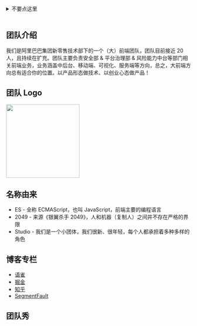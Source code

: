 <details>
  <summary>不要点这里</summary>
  <br>
  <p>😂 既然点了，说明有缘，要不来封简历？前端 / iOS / Android 方向，杭州 & 北京，<a href="mailto:caijun.hcj@alibaba-inc.com">邮箱</a></p>
</details>
<br>

## 团队介绍

我们是阿里巴巴集团新零售技术部下的一个（大）前端团队，团队目前接近 20 人，且持续在扩充。团队主要负责安全部 & 平台治理部 & 风险能力中台等部门相关前端业务，业务涵盖中后台、移动端、可视化、服务端等方向，总之，大前端方向总有适合你的位置。以产品形态做技术、以创业心态做产品！

## 团队 Logo

<img src="https://img.alicdn.com/tfs/TB1Q51syxTpK1RjSZFGXXcHqFXa-512-512.png" width="200" heigh="200" />

## 名称由来

 - ES - 全称 ECMAScript，也叫 JavaScript，前端主要的编程语言
 - 2049 - 来源《银翼杀手 2049》，人和机器（复制人）之间并不存在严格的界限
 - Studio - 我们是一个小团体，我们很新、很年轻，每个人都承担着多种多样的角色

## 博客专栏

 - [语雀](https://www.yuque.com/es2049/blog)
 - [掘金](https://juejin.im/user/5b2a365251882574a54da0bb/posts)
 - [知乎](https://zhuanlan.zhihu.com/es2049)
 - [SegmentFault](https://segmentfault.com/blog/es2049)

## 团队秀

<div class="photowall">

  <div class="hexagon-wrapper">
    <div class="hexagon-wrapper-1">
      <div class="hexagon-wrapper-2">
        <div class="hexagon-wrapper-3">
          <img src="https://img.alicdn.com/tfs/TB1jctLqZUrBKNjSZPxXXX00pXa-3840-2160.jpg" alt="">
        </div>
      </div>
    </div>
  </div>

  <div class="hexagon-wrapper">
    <div class="hexagon-wrapper-1">
      <div class="hexagon-wrapper-2">
        <div class="hexagon-wrapper-3">
          <img src="https://img.alicdn.com/tfs/TB15HdGqWQoBKNjSZJnXXaw9VXa-3840-2160.jpg" alt="">
        </div>
      </div>
    </div>
  </div>

  <div class="hexagon-wrapper">
    <div class="hexagon-wrapper-1">
      <div class="hexagon-wrapper-2">
        <div class="hexagon-wrapper-3">
          <img src="https://img.alicdn.com/tfs/TB1QIxXqZIrBKNjSZK9XXagoVXa-3840-2160.jpg" alt="">
        </div>
      </div>
    </div>
  </div>

  <div class="hexagon-wrapper">
    <div class="hexagon-wrapper-1">
      <div class="hexagon-wrapper-2">
        <div class="hexagon-wrapper-3">
          <img src="https://img.alicdn.com/tfs/TB1BpwcqYorBKNjSZFjXXc_SpXa-3840-2160.jpg" alt="">
        </div>
      </div>
    </div>
  </div>

  <div class="hexagon-wrapper">
    <div class="hexagon-wrapper-1">
      <div class="hexagon-wrapper-2">
        <div class="hexagon-wrapper-3">
          <img src="https://img.alicdn.com/tfs/TB1_6APq77mBKNjSZFyXXbydFXa-4032-3024.jpg" alt="">
        </div>
      </div>
    </div>
  </div>

  <div class="hexagon-wrapper">
    <div class="hexagon-wrapper-1">
      <div class="hexagon-wrapper-2">
        <div class="hexagon-wrapper-3">
          <img src="https://img.alicdn.com/tfs/TB17RqWtXkoBKNjSZFkXXb4tFXa-3840-2160.jpg" alt="">
        </div>
      </div>
    </div>
  </div>

</div>
